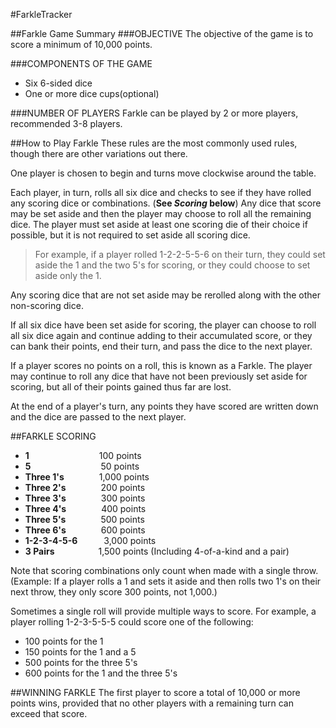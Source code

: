 #FarkleTracker

##Farkle Game Summary
###OBJECTIVE
The objective of the game is to score a minimum of 10,000 points.

###COMPONENTS OF THE GAME
- Six 6-sided dice
- One or more dice cups(optional)

###NUMBER OF PLAYERS
Farkle can be played by 2 or more players, recommended 3-8 players.

##How to Play Farkle
These rules are the most commonly used rules, though there are other variations out there.

One player is chosen to begin and turns move clockwise around the table.

Each player, in turn, rolls all six dice and checks to see if they have rolled any scoring dice or combinations.
(**See _Scoring_ below**) Any dice that score may be set aside and then the player may choose to roll all the
remaining dice. The player must set aside at least one scoring die of their choice if possible, but it is not required
to set aside all scoring dice.

>For example, if a player rolled 1-2-2-5-5-6 on their turn, they could set aside the 1 and the two 5's for scoring, or
they could choose to set aside only the 1.

Any scoring dice that are not set aside may be rerolled along with the other non-scoring dice.

If all six dice have been set aside for scoring, the player can choose to roll all six dice again and continue adding
to their accumulated score, or they can bank their points, end their turn, and pass the dice to the next player.

If a player scores no points on a roll, this is known as a Farkle. The player may continue to roll any dice that have
not been previously set aside for scoring, but all of their points gained thus far are lost.

At the end of a player's turn, any points they have scored are written down and the dice are passed to the next player.

##FARKLE SCORING
- **1**&emsp;&emsp;&emsp;&emsp;&emsp;&emsp;&emsp;&emsp;100 points
- **5**&emsp;&emsp;&emsp;&emsp;&emsp;&emsp;&emsp;&emsp;50 points
- **Three 1's**&emsp;&emsp;&emsp;&emsp;1,000 points
- **Three 2's**&emsp;&emsp;&emsp;&emsp;200 points
- **Three 3's**&emsp;&emsp;&emsp;&emsp;300 points
- **Three 4's**&emsp;&emsp;&emsp;&emsp;400 points
- **Three 5's**&emsp;&emsp;&emsp;&emsp;500 points
- **Three 6's**&emsp;&emsp;&emsp;&emsp;600 points
- **1-2-3-4-5-6**&emsp;&emsp;&emsp;3,000 points
- **3 Pairs**&emsp;&emsp;&emsp;&emsp;&emsp;1,500 points (Including 4-of-a-kind and a pair)

Note that scoring combinations only count when made with a single throw. (Example: If a player rolls a 1 and sets it
aside and then rolls two 1's on their next throw, they only score 300 points, not 1,000.)

Sometimes a single roll will provide multiple ways to score. For example, a player rolling 1-2-3-5-5-5 could score
one of the following:
- 100 points for the 1
- 150 points for the 1 and a 5
- 500 points for the three 5's
- 600 points for the 1 and the three 5's

##WINNING FARKLE
The first player to score a total of 10,000 or more points wins, provided that no other players with a remaining turn
can exceed that score.